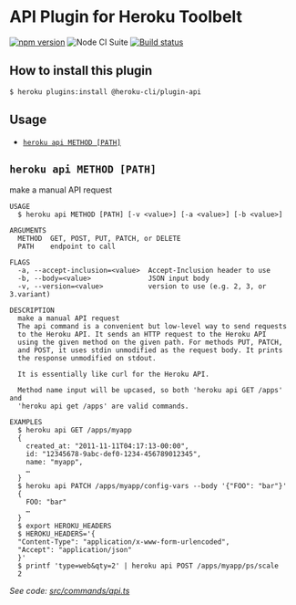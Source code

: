 # API Plugin for Heroku Toolbelt

[![npm version](https://badge.fury.io/js/heroku-api-plugin.svg)](http://badge.fury.io/js/heroku-api-plugin)
![Node CI Suite](https://github.com/heroku/heroku-api-plugin/actions/workflows/ci.yml/badge.svg)
[![Build status](https://ci.appveyor.com/api/projects/status/9i6wk4i1pe2hsss0/branch/master?svg=true)](https://ci.appveyor.com/project/Heroku/heroku-api-plugin/branch/master)

## How to install this plugin

```shell
$ heroku plugins:install @heroku-cli/plugin-api
```

## Usage

<!-- commands -->
* [`heroku api METHOD [PATH]`](#heroku-api-method-path)

## `heroku api METHOD [PATH]`

make a manual API request

```
USAGE
  $ heroku api METHOD [PATH] [-v <value>] [-a <value>] [-b <value>]

ARGUMENTS
  METHOD  GET, POST, PUT, PATCH, or DELETE
  PATH    endpoint to call

FLAGS
  -a, --accept-inclusion=<value>  Accept-Inclusion header to use
  -b, --body=<value>              JSON input body
  -v, --version=<value>           version to use (e.g. 2, 3, or 3.variant)

DESCRIPTION
  make a manual API request
  The api command is a convenient but low-level way to send requests
  to the Heroku API. It sends an HTTP request to the Heroku API
  using the given method on the given path. For methods PUT, PATCH,
  and POST, it uses stdin unmodified as the request body. It prints
  the response unmodified on stdout.

  It is essentially like curl for the Heroku API.

  Method name input will be upcased, so both 'heroku api GET /apps' and
  'heroku api get /apps' are valid commands.

EXAMPLES
  $ heroku api GET /apps/myapp
  {
    created_at: "2011-11-11T04:17:13-00:00",
    id: "12345678-9abc-def0-1234-456789012345",
    name: "myapp",
    …
  }
  $ heroku api PATCH /apps/myapp/config-vars --body '{"FOO": "bar"}'
  {
    FOO: "bar"
    …
  }
  $ export HEROKU_HEADERS
  $ HEROKU_HEADERS='{
  "Content-Type": "application/x-www-form-urlencoded",
  "Accept": "application/json"
  }'
  $ printf 'type=web&qty=2' | heroku api POST /apps/myapp/ps/scale
  2
```

_See code: [src/commands/api.ts](https://github.com/heroku/heroku-api-plugin/blob/v2.3.0/src/commands/api.ts)_
<!-- commandsstop -->
